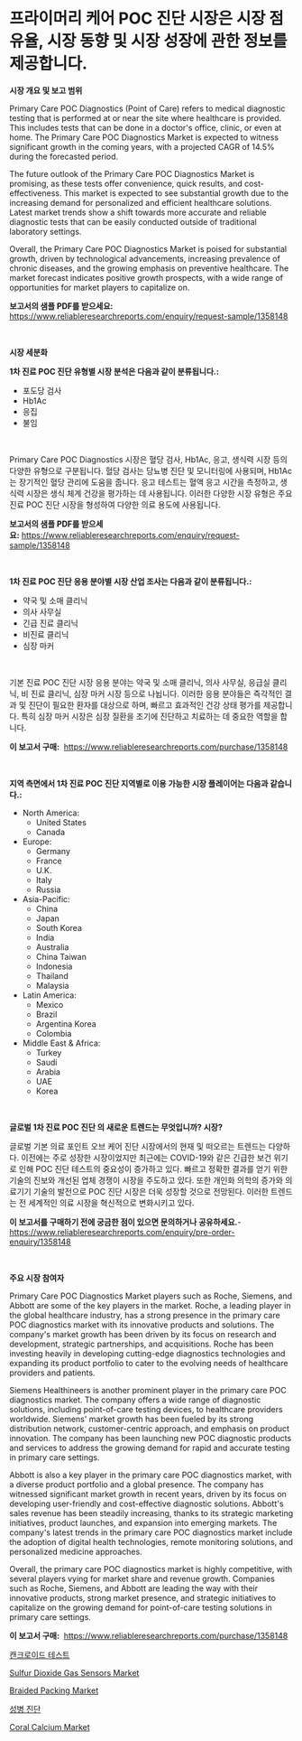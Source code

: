 <p><h1>프라이머리 케어 POC 진단 시장은 시장 점유율, 시장 동향 및 시장 성장에 관한 정보를 제공합니다.</h1></p><p><strong>시장 개요 및 보고 범위</strong></p>
<p><p>Primary Care POC Diagnostics (Point of Care) refers to medical diagnostic testing that is performed at or near the site where healthcare is provided. This includes tests that can be done in a doctor's office, clinic, or even at home. The Primary Care POC Diagnostics Market is expected to witness significant growth in the coming years, with a projected CAGR of 14.5% during the forecasted period.</p><p>The future outlook of the Primary Care POC Diagnostics Market is promising, as these tests offer convenience, quick results, and cost-effectiveness. This market is expected to see substantial growth due to the increasing demand for personalized and efficient healthcare solutions. Latest market trends show a shift towards more accurate and reliable diagnostic tests that can be easily conducted outside of traditional laboratory settings.</p><p>Overall, the Primary Care POC Diagnostics Market is poised for substantial growth, driven by technological advancements, increasing prevalence of chronic diseases, and the growing emphasis on preventive healthcare. The market forecast indicates positive growth prospects, with a wide range of opportunities for market players to capitalize on.</p></p>
<p><strong>보고서의 샘플 PDF를 받으세요:</strong> <a href="https://www.reliableresearchreports.com/enquiry/request-sample/1358148">https://www.reliableresearchreports.com/enquiry/request-sample/1358148</a></p>
<p>&nbsp;</p>
<p><strong>시장 세분화</strong></p>
<p><strong>1차 진료 POC 진단 유형별 시장 분석은 다음과 같이 분류됩니다.:</strong></p>
<p><ul><li>포도당 검사</li><li>Hb1Ac</li><li>응집</li><li>불임</li></ul></p>
<p>&nbsp;</p>
<p><p>Primary Care POC Diagnostics 시장은 혈당 검사, Hb1Ac, 응고, 생식력 시장 등의 다양한 유형으로 구분됩니다. 혈당 검사는 당뇨병 진단 및 모니터링에 사용되며, Hb1Ac는 장기적인 혈당 관리에 도움을 줍니다. 응고 테스트는 혈액 응고 시간을 측정하고, 생식력 시장은 생식 체계 건강을 평가하는 데 사용됩니다. 이러한 다양한 시장 유형은 주요 진료 POC 진단 시장을 형성하여 다양한 의료 용도에 사용됩니다.</p></p>
<p><strong>보고서의 샘플 PDF를 받으세요:</strong>&nbsp;<a href="https://www.reliableresearchreports.com/enquiry/request-sample/1358148">https://www.reliableresearchreports.com/enquiry/request-sample/1358148</a></p>
<p>&nbsp;</p>
<p><strong> 1차 진료 POC 진단 응용 분야별 시장 산업 조사는 다음과 같이 분류됩니다.:</strong></p>
<p><ul><li>약국 및 소매 클리닉</li><li>의사 사무실</li><li>긴급 진료 클리닉</li><li>비진료 클리닉</li><li>심장 마커</li></ul></p>
<p>&nbsp;</p>
<p><p>기본 진료 POC 진단 시장 응용 분야는 약국 및 소매 클리닉, 의사 사무실, 응급실 클리닉, 비 진료 클리닉, 심장 마커 시장 등으로 나뉩니다. 이러한 응용 분야들은 즉각적인 결과 및 진단이 필요한 환자를 대상으로 하며, 빠르고 효과적인 건강 상태 평가를 제공합니다. 특히 심장 마커 시장은 심장 질환을 조기에 진단하고 치료하는 데 중요한 역할을 합니다.</p></p>
<p><strong>이 보고서 구매:</strong>&nbsp; <a href="https://www.reliableresearchreports.com/purchase/1358148">https://www.reliableresearchreports.com/purchase/1358148</a></p>
<p>&nbsp;</p>
<p><strong>지역 측면에서 1차 진료 POC 진단 지역별로 이용 가능한 시장 플레이어는 다음과 같습니다.:</strong></p>
<p><ul>
    <li>
        North America:
        <ul>
            <li>United States</li>
            <li>Canada</li>
        </ul>
    </li>
    <li>
        Europe:
        <ul>
            <li>Germany</li>
            <li>France</li>
            <li>U.K.</li>
            <li>Italy</li>
            <li>Russia</li>
        </ul>
    </li>
    <li>
        Asia-Pacific:
        <ul>
            <li>China</li>
            <li>Japan</li>
            <li>South Korea</li>
            <li>India</li>
            <li>Australia</li>
            <li>China Taiwan</li>
            <li>Indonesia</li>
            <li>Thailand</li>
            <li>Malaysia</li>
        </ul>
    </li>
    <li>
        Latin America:
        <ul>
            <li>Mexico</li>
            <li>Brazil</li>
            <li>Argentina Korea</li>
            <li>Colombia</li>
        </ul>
    </li>
    <li>
        Middle East & Africa:
        <ul>
            <li>Turkey</li>
            <li>Saudi</li>
            <li>Arabia</li>
            <li>UAE</li>
            <li>Korea</li>
        </ul>
    </li>
    </ul></p>
<p>&nbsp;</p>
<p><strong>글로벌 1차 진료 POC 진단 의 새로운 트렌드는 무엇입니까? 시장?</strong></p>
<p><p>글로벌 기본 의료 포인트 오브 케어 진단 시장에서의 현재 및 떠오르는 트렌드는 다양하다. 이전에는 주로 성장한 시장이었지만 최근에는 COVID-19와 같은 긴급한 보건 위기로 인해 POC 진단 테스트의 중요성이 증가하고 있다. 빠르고 정확한 결과를 얻기 위한 기술의 진보와 개선된 업체 경쟁이 시장을 주도하고 있다. 또한 개인화 의학의 증가와 의료기기 기술의 발전으로 POC 진단 시장은 더욱 성장할 것으로 전망된다. 이러한 트렌드는 전 세계적인 의료 시장을 혁신적으로 변화시키고 있다.</p></p>
<p><strong>이 보고서를 구매하기 전에 궁금한 점이 있으면 문의하거나 공유하세요.</strong>- <a href="https://www.reliableresearchreports.com/enquiry/pre-order-enquiry/1358148">https://www.reliableresearchreports.com/enquiry/pre-order-enquiry/1358148</a></p>
<p>&nbsp;</p>
<p><strong>주요 시장 참여자</strong></p>
<p><p>Primary Care POC Diagnostics Market players such as Roche, Siemens, and Abbott are some of the key players in the market. Roche, a leading player in the global healthcare industry, has a strong presence in the primary care POC diagnostics market with its innovative products and solutions. The company's market growth has been driven by its focus on research and development, strategic partnerships, and acquisitions. Roche has been investing heavily in developing cutting-edge diagnostics technologies and expanding its product portfolio to cater to the evolving needs of healthcare providers and patients.</p><p>Siemens Healthineers is another prominent player in the primary care POC diagnostics market. The company offers a wide range of diagnostic solutions, including point-of-care testing devices, to healthcare providers worldwide. Siemens' market growth has been fueled by its strong distribution network, customer-centric approach, and emphasis on product innovation. The company has been launching new POC diagnostic products and services to address the growing demand for rapid and accurate testing in primary care settings.</p><p>Abbott is also a key player in the primary care POC diagnostics market, with a diverse product portfolio and a global presence. The company has witnessed significant market growth in recent years, driven by its focus on developing user-friendly and cost-effective diagnostic solutions. Abbott's sales revenue has been steadily increasing, thanks to its strategic marketing initiatives, product launches, and expansion into emerging markets. The company's latest trends in the primary care POC diagnostics market include the adoption of digital health technologies, remote monitoring solutions, and personalized medicine approaches.</p><p>Overall, the primary care POC diagnostics market is highly competitive, with several players vying for market share and revenue growth. Companies such as Roche, Siemens, and Abbott are leading the way with their innovative products, strong market presence, and strategic initiatives to capitalize on the growing demand for point-of-care testing solutions in primary care settings.</p></p>
<p><strong>이 보고서 구매:</strong>&nbsp;&nbsp;<a href="https://www.reliableresearchreports.com/purchase/1358148">https://www.reliableresearchreports.com/purchase/1358148</a></p>
<p><p><a href="https://github.com/crfsywufhm81415/Market-Research-Report-List-1/blob/main/1891575193056.md">캔크로이드 테스트</a></p><p><a href="https://issuu.com/reportprime-2/docs/sulfur-dioxide-gas-sensors-market-size-2030.pptx">Sulfur Dioxide Gas Sensors Market</a></p><p><a href="https://github.com/RickHolmes3/Market-Research-Report-List-3/blob/main/braided-packing-market.md">Braided Packing Market</a></p><p><a href="https://github.com/vs10l4sfg5c/Market-Research-Report-List-1/blob/main/3620765193057.md">성병 진단</a></p><p><a href="https://github.com/Krish2023na/Market-Research-Report-List-3/blob/main/coral-calcium-market.md">Coral Calcium Market</a></p></p>
